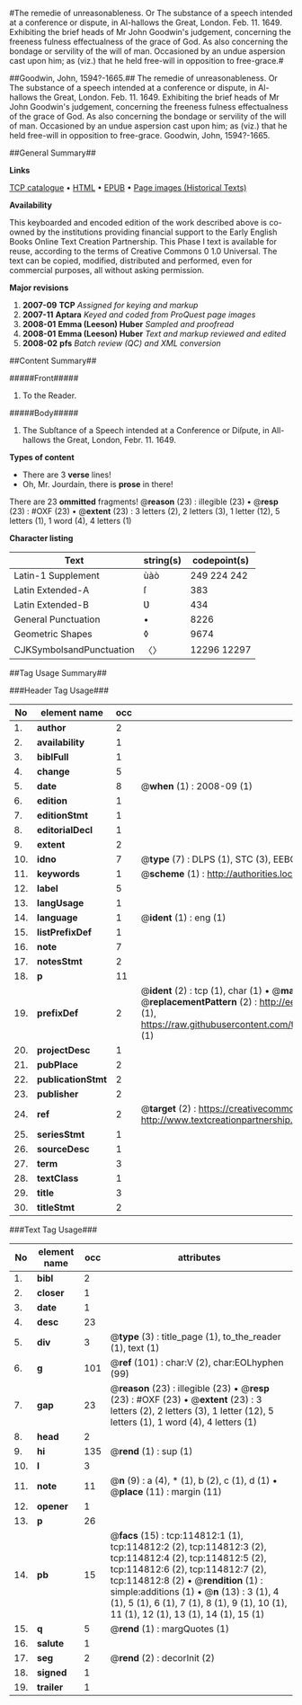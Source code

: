 #The remedie of unreasonableness. Or The substance of a speech intended at a conference or dispute, in Al-hallows the Great, London. Feb. 11. 1649. Exhibiting the brief heads of Mr John Goodwin's judgement, concerning the freeness fulness effectualness of the grace of God. As also concerning the bondage or servility of the will of man. Occasioned by an undue aspersion cast upon him; as (viz.) that he held free-will in opposition to free-grace.#

##Goodwin, John, 1594?-1665.##
The remedie of unreasonableness. Or The substance of a speech intended at a conference or dispute, in Al-hallows the Great, London. Feb. 11. 1649. Exhibiting the brief heads of Mr John Goodwin's judgement, concerning the freeness fulness effectualness of the grace of God. As also concerning the bondage or servility of the will of man. Occasioned by an undue aspersion cast upon him; as (viz.) that he held free-will in opposition to free-grace.
Goodwin, John, 1594?-1665.

##General Summary##

**Links**

[TCP catalogue](http://www.ota.ox.ac.uk/tcp/)  • 
[HTML](http://tei.it.ox.ac.uk/tcp/Texts-HTML/free/A85/A85412.html)  • 
[EPUB](http://tei.it.ox.ac.uk/tcp/Texts-EPUB/free/A85/A85412.epub) • 
[Page images (Historical Texts)](https://data.historicaltexts.jisc.ac.uk/view?pubId=eebo-99862646e&pageId=eebo-99862646e-114812-1)

**Availability**

This keyboarded and encoded edition of the
	       work described above is co-owned by the institutions
	       providing financial support to the Early English Books
	       Online Text Creation Partnership. This Phase I text is
	       available for reuse, according to the terms of Creative
	       Commons 0 1.0 Universal. The text can be copied,
	       modified, distributed and performed, even for
	       commercial purposes, all without asking permission.

**Major revisions**

1. __2007-09__ __TCP__ *Assigned for keying and markup*
1. __2007-11__ __Aptara__ *Keyed and coded from ProQuest page images*
1. __2008-01__ __Emma (Leeson) Huber__ *Sampled and proofread*
1. __2008-01__ __Emma (Leeson) Huber__ *Text and markup reviewed and edited*
1. __2008-02__ __pfs__ *Batch review (QC) and XML conversion*

##Content Summary##

#####Front#####

1. To the Reader.

#####Body#####

1. The Subſtance of a Speech intended at a
Conference or Diſpute, in All-hallows
the Great, London, Febr. 11. 1649.

**Types of content**

  * There are 3 **verse** lines!
  * Oh, Mr. Jourdain, there is **prose** in there!

There are 23 **ommitted** fragments! 
 @__reason__ (23) : illegible (23)  •  @__resp__ (23) : #OXF (23)  •  @__extent__ (23) : 3 letters (2), 2 letters (3), 1 letter (12), 5 letters (1), 1 word (4), 4 letters (1)

**Character listing**


|Text|string(s)|codepoint(s)|
|---|---|---|
|Latin-1 Supplement|ùàò|249 224 242|
|Latin Extended-A|ſ|383|
|Latin Extended-B|Ʋ|434|
|General Punctuation|•|8226|
|Geometric Shapes|◊|9674|
|CJKSymbolsandPunctuation|〈〉|12296 12297|

##Tag Usage Summary##

###Header Tag Usage###

|No|element name|occ|attributes|
|---|---|---|---|
|1.|__author__|2||
|2.|__availability__|1||
|3.|__biblFull__|1||
|4.|__change__|5||
|5.|__date__|8| @__when__ (1) : 2008-09 (1)|
|6.|__edition__|1||
|7.|__editionStmt__|1||
|8.|__editorialDecl__|1||
|9.|__extent__|2||
|10.|__idno__|7| @__type__ (7) : DLPS (1), STC (3), EEBO-CITATION (1), PROQUEST (1), VID (1)|
|11.|__keywords__|1| @__scheme__ (1) : http://authorities.loc.gov/ (1)|
|12.|__label__|5||
|13.|__langUsage__|1||
|14.|__language__|1| @__ident__ (1) : eng (1)|
|15.|__listPrefixDef__|1||
|16.|__note__|7||
|17.|__notesStmt__|2||
|18.|__p__|11||
|19.|__prefixDef__|2| @__ident__ (2) : tcp (1), char (1)  •  @__matchPattern__ (2) : ([0-9\-]+):([0-9IVX]+) (1), (.+) (1)  •  @__replacementPattern__ (2) : http://eebo.chadwyck.com/downloadtiff?vid=$1&page=$2 (1), https://raw.githubusercontent.com/textcreationpartnership/Texts/master/tcpchars.xml#$1 (1)|
|20.|__projectDesc__|1||
|21.|__pubPlace__|2||
|22.|__publicationStmt__|2||
|23.|__publisher__|2||
|24.|__ref__|2| @__target__ (2) : https://creativecommons.org/publicdomain/zero/1.0/ (1), http://www.textcreationpartnership.org/docs/. (1)|
|25.|__seriesStmt__|1||
|26.|__sourceDesc__|1||
|27.|__term__|3||
|28.|__textClass__|1||
|29.|__title__|3||
|30.|__titleStmt__|2||


###Text Tag Usage###

|No|element name|occ|attributes|
|---|---|---|---|
|1.|__bibl__|2||
|2.|__closer__|1||
|3.|__date__|1||
|4.|__desc__|23||
|5.|__div__|3| @__type__ (3) : title_page (1), to_the_reader (1), text (1)|
|6.|__g__|101| @__ref__ (101) : char:V (2), char:EOLhyphen (99)|
|7.|__gap__|23| @__reason__ (23) : illegible (23)  •  @__resp__ (23) : #OXF (23)  •  @__extent__ (23) : 3 letters (2), 2 letters (3), 1 letter (12), 5 letters (1), 1 word (4), 4 letters (1)|
|8.|__head__|2||
|9.|__hi__|135| @__rend__ (1) : sup (1)|
|10.|__l__|3||
|11.|__note__|11| @__n__ (9) : a (4), * (1), b (2), c (1), d (1)  •  @__place__ (11) : margin (11)|
|12.|__opener__|1||
|13.|__p__|26||
|14.|__pb__|15| @__facs__ (15) : tcp:114812:1 (1), tcp:114812:2 (2), tcp:114812:3 (2), tcp:114812:4 (2), tcp:114812:5 (2), tcp:114812:6 (2), tcp:114812:7 (2), tcp:114812:8 (2)  •  @__rendition__ (1) : simple:additions (1)  •  @__n__ (13) : 3 (1), 4 (1), 5 (1), 6 (1), 7 (1), 8 (1), 9 (1), 10 (1), 11 (1), 12 (1), 13 (1), 14 (1), 15 (1)|
|15.|__q__|5| @__rend__ (1) : margQuotes (1)|
|16.|__salute__|1||
|17.|__seg__|2| @__rend__ (2) : decorInit (2)|
|18.|__signed__|1||
|19.|__trailer__|1||
